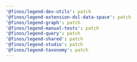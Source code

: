 ```yaml
---
'@finos/legend-dev-utils': patch
'@finos/legend-extension-dsl-data-space': patch
'@finos/legend-graph': patch
'@finos/legend-manual-tests': patch
'@finos/legend-query': patch
'@finos/legend-shared': patch
'@finos/legend-studio': patch
'@finos/legend-taxonomy': patch
---
```

